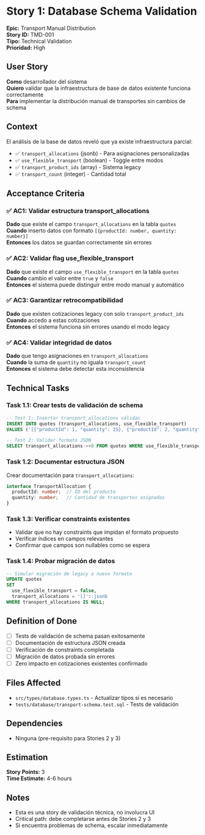 # Story 1: Database Schema Validation
**Epic:** Transport Manual Distribution  
**Story ID:** TMD-001  
**Tipo:** Technical Validation  
**Prioridad:** High  

## User Story
**Como** desarrollador del sistema  
**Quiero** validar que la infraestructura de base de datos existente funciona correctamente  
**Para** implementar la distribución manual de transportes sin cambios de schema

## Context
El análisis de la base de datos reveló que ya existe infraestructura parcial:
- ✅ `transport_allocations` (jsonb) - Para asignaciones personalizadas
- ✅ `use_flexible_transport` (boolean) - Toggle entre modos
- ✅ `transport_product_ids` (array) - Sistema legacy
- ✅ `transport_count` (integer) - Cantidad total

## Acceptance Criteria

### ✅ AC1: Validar estructura transport_allocations
**Dado** que existe el campo `transport_allocations` en la tabla `quotes`  
**Cuando** inserto datos con formato `[{productId: number, quantity: number}]`  
**Entonces** los datos se guardan correctamente sin errores

### ✅ AC2: Validar flag use_flexible_transport
**Dado** que existe el campo `use_flexible_transport` en la tabla `quotes`  
**Cuando** cambio el valor entre `true` y `false`  
**Entonces** el sistema puede distinguir entre modo manual y automático

### ✅ AC3: Garantizar retrocompatibilidad
**Dado** que existen cotizaciones legacy con solo `transport_product_ids`  
**Cuando** accedo a estas cotizaciones  
**Entonces** el sistema funciona sin errores usando el modo legacy

### ✅ AC4: Validar integridad de datos
**Dado** que tengo asignaciones en `transport_allocations`  
**Cuando** la suma de `quantity` no iguala `transport_count`  
**Entonces** el sistema debe detectar esta inconsistencia

## Technical Tasks

### Task 1.1: Crear tests de validación de schema
```sql
-- Test 1: Insertar transport_allocations válidas
INSERT INTO quotes (transport_allocations, use_flexible_transport) 
VALUES ('[{"productId": 1, "quantity": 15}, {"productId": 2, "quantity": 5}]', true);

-- Test 2: Validar formato JSON
SELECT transport_allocations->>0 FROM quotes WHERE use_flexible_transport = true;
```

### Task 1.2: Documentar estructura JSON
Crear documentación para `transport_allocations`:
```typescript
interface TransportAllocation {
  productId: number;  // ID del producto
  quantity: number;   // Cantidad de transportes asignados
}
```

### Task 1.3: Verificar constraints existentes
- Validar que no hay constraints que impidan el formato propuesto
- Verificar índices en campos relevantes
- Confirmar que campos son nullables como se espera

### Task 1.4: Probar migración de datos
```sql
-- Simular migración de legacy a nuevo formato
UPDATE quotes 
SET 
  use_flexible_transport = false,
  transport_allocations = '[]'::jsonb
WHERE transport_allocations IS NULL;
```

## Definition of Done
- [ ] Tests de validación de schema pasan exitosamente
- [ ] Documentación de estructura JSON creada
- [ ] Verificación de constraints completada
- [ ] Migración de datos probada sin errores
- [ ] Zero impacto en cotizaciones existentes confirmado

## Files Affected
- `src/types/database.types.ts` - Actualizar tipos si es necesario
- `tests/database/transport-schema.test.sql` - Tests de validación

## Dependencies
- Ninguna (pre-requisito para Stories 2 y 3)

## Estimation
**Story Points:** 3  
**Time Estimate:** 4-6 hours  

## Notes
- Esta es una story de validación técnica, no involucra UI
- Critical path: debe completarse antes de Stories 2 y 3
- Si encuentra problemas de schema, escalar inmediatamente
